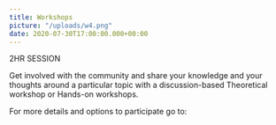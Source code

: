 ```yaml
---
title: Workshops
picture: "/uploads/w4.png"
date: 2020-07-30T17:00:00.000+00:00
---
```


2HR SESSION


Get involved with the community and share your 
knowledge and your thoughts around a particular 
topic with a discussion-based Theoretical workshop 
or Hands-on workshops. 

For more details and options to participate go to:
